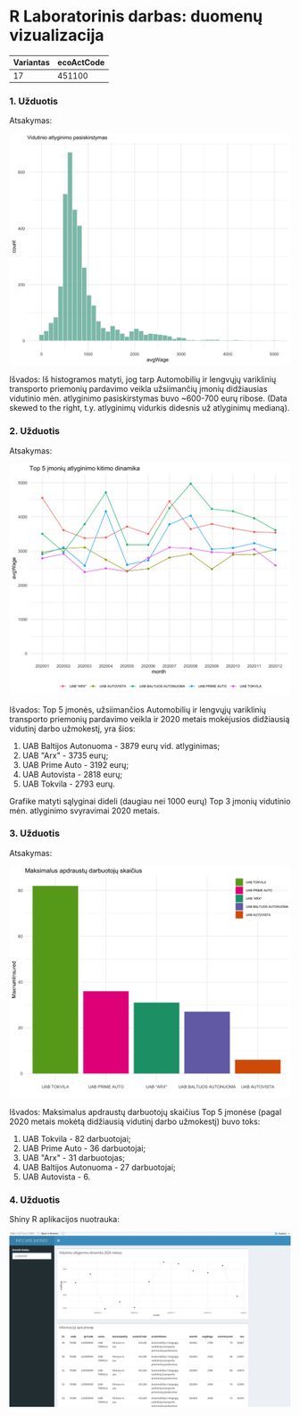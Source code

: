 # R Laboratorinis darbas: duomenų vizualizacija

| Variantas | ecoActCode |
|------------- | ------------- |
|17   | 451100 |


### 1. Užduotis

Atsakymas:

![histograma](img/1uzduotis.png)

Išvados: Iš histogramos matyti, jog tarp Automobilių ir lengvųjų variklinių transporto priemonių pardavimo veikla užsiimančių įmonių didžiausias vidutinio mėn. atlyginimo pasiskirstymas buvo ~600-700 eurų ribose. (Data skewed to the right, t.y. atlyginimų vidurkis didesnis už atlyginimų medianą). 

### 2. Užduotis

Atsakymas:

![atlyginimai](img/2uzduotis.png)

Išvados: Top 5 įmonės, užsiimančios Automobilių ir lengvųjų variklinių transporto priemonių pardavimo veikla ir 2020 metais mokėjusios didžiausią vidutinį darbo užmokestį, yra šios: 
 
1. UAB Baltijos Autonuoma - 3879 eurų vid. atlyginimas;
2. UAB "Arx" - 3735 eurų;
3. UAB Prime Auto - 3192 eurų;
4. UAB Autovista - 2818 eurų;
5. UAB Tokvila - 2793 eurų.

Grafike matyti sąlyginai dideli (daugiau nei 1000 eurų) Top 3 įmonių vidutinio mėn. atlyginimo svyravimai 2020 metais.

### 3. Užduotis

Atsakymas:

![apdraustieji](img/3uzduotis.png)

Išvados: Maksimalus apdraustų darbuotojų skaičius Top 5 įmonėse (pagal 2020 metais mokėtą didžiausią vidutinį darbo užmokestį) buvo toks:

1. UAB Tokvila - 82 darbuotojai;
2. UAB Prime Auto - 36 darbuotojai;
3. UAB "Arx" - 31 darbuotojas;
4. UAB Baltijos Autonuoma - 27 darbuotojai;
5. UAB Autovista - 6.


### 4. Užduotis

Shiny R aplikacijos nuotrauka:

![shiny app](img/4uzduotis.png)